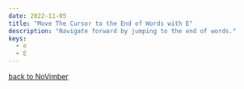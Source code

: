 ```yaml
---
date: 2022-11-05
title: "Move The Cursor to the End of Words with E"
description: "Navigate forward by jumping to the end of words."
keys:
  - e
  - E
---
```


[back to NoVimber](../)
